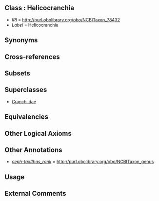 
## Class : Helicocranchia

 * *IRI* = http://purl.obolibrary.org/obo/NCBITaxon_78432
 * *Label* = Helicocranchia

## Synonyms


## Cross-references


## Subsets


## Superclasses

 * [Cranchiidae](../../NCBITaxon/60/NCBITaxon_34560.md)

## Equivalencies


## Other Logical Axioms


## Other Annotations

 * *[ceph-tax#has_rank](../../ceph-tax#has/nk/ceph-tax#has_rank.md)* = http://purl.obolibrary.org/obo/NCBITaxon_genus

## Usage


## External Comments

